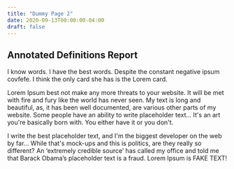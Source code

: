 ```yaml
---
title: "Dummy Page 2"
date: 2020-09-13T00:00:00-04:00
draft: false
---
```

<h2>Annotated Definitions Report</h2>

 I know words. I have the best words. Despite the constant negative ipsum covfefe. I think the only card she has is the Lorem card.

Lorem Ipsum best not make any more threats to your website. It will be met with fire and fury like the world has never seen. My text is long and beautiful, as, it has been well documented, are various other parts of my website. Some people have an ability to write placeholder text... It's an art you're basically born with. You either have it or you don't.

I write the best placeholder text, and I'm the biggest developer on the web by far... While that's mock-ups and this is politics, are they really so different? An ‘extremely credible source’ has called my office and told me that Barack Obama’s placeholder text is a fraud. Lorem Ipsum is FAKE TEXT!
